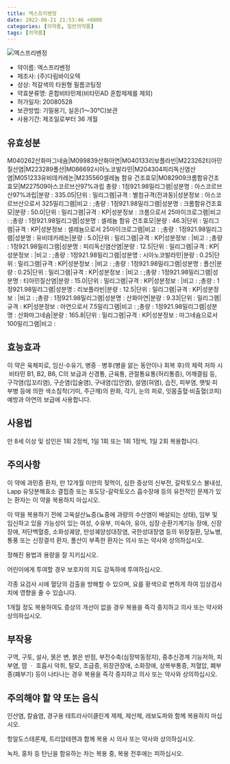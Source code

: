 ```yaml
---
title: 엑스프리벤정
date: 2022-06-21 21:53:46 +0800
categories: [의약품, 일반의약품]
tags: [의약품]
---
```

![엑스프리벤정](https://nedrug.mfds.go.kr/pbp/cmn/itemImageDownload/147427897731800185)

- 약이름: 엑스프리벤정
- 제조사: (주)다림바이오텍
- 성상: 적갈색의 타원형 필름코팅정
- 약효분류명: 혼합비타민제(비타민AD 혼합제제를 제외)
- 허가일자: 20080528
- 보관방법: 기밀용기, 실온(1～30℃)보관
- 사용기간: 제조일로부터 36 개월
## 유효성분
M040262산화마그네슘|M099839산화아연|M040133리보플라빈|M223262티아민질산염|M223289폴산|M086692시아노코발라민|M204304피리독신염산염|M051233유비데카레논|M235560셀레늄 함유 건조효모|M082909크롬함유건조효모|M227509아스코르브산97%과립
총량 : 1정921.98밀리그램|성분명 : 아스코르브산97%과립|분량 : 335.05|단위 : 밀리그램|규격 : 별첨규격(전과동)|성분정보 : 아스코르브산으로서 325밀리그램|비고 : ;총량 : 1정921.98밀리그램|성분명 : 크롬함유건조효모|분량 : 50.0|단위 : 밀리그램|규격 : KP|성분정보 : 크롬으로서 25마이크로그램|비고 : ;총량 : 1정921.98밀리그램|성분명 : 셀레늄 함유 건조효모|분량 : 46.3|단위 : 밀리그램|규격 : KP|성분정보 : 셀레늄으로서 25마이크로그램|비고 : ;총량 : 1정921.98밀리그램|성분명 : 유비데카레논|분량 : 5.0|단위 : 밀리그램|규격 : KP|성분정보 : |비고 : ;총량 : 1정921.98밀리그램|성분명 : 피리독신염산염|분량 : 12.5|단위 : 밀리그램|규격 : KP|성분정보 : |비고 : ;총량 : 1정921.98밀리그램|성분명 : 시아노코발라민|분량 : 0.25|단위 : 밀리그램|규격 : KP|성분정보 : |비고 : ;총량 : 1정921.98밀리그램|성분명 : 폴산|분량 : 0.25|단위 : 밀리그램|규격 : KP|성분정보 : |비고 : ;총량 : 1정921.98밀리그램|성분명 : 티아민질산염|분량 : 15.0|단위 : 밀리그램|규격 : KP|성분정보 : |비고 : ;총량 : 1정921.98밀리그램|성분명 : 리보플라빈|분량 : 12.5|단위 : 밀리그램|규격 : KP|성분정보 : |비고 : ;총량 : 1정921.98밀리그램|성분명 : 산화아연|분량 : 9.33|단위 : 밀리그램|규격 : KP|성분정보 : 아연으로서 7.5밀리그램|비고 : ;총량 : 1정921.98밀리그램|성분명 : 산화마그네슘|분량 : 165.8|단위 : 밀리그램|규격 : KP|성분정보 : 마그네슘으로서 100밀리그램|비고 :
## 효능효과
이 약은 육체피로, 임신·수유기, 병중ㆍ병후(병을 앓는 동안이나 회복 후)의 체력 저하 시  비타민 B1, B2, B6, C의 보급과 신경통, 근육통, 관절통요통(허리통증), 어깨결림 등, 구각염(입꼬리염), 구순염(입술염), 구내염(입안염), 설염(혀염), 습진, 피부염, 햇빛·피부병 등에 의한 색소침착(기미, 주근깨)의 완화, 각기, 눈의 피로, 잇몸출혈·비출혈(코피) 예방과 아연의 보급에 사용합니다.

## 사용법
만 8세 이상 및 성인은 1회 2정씩, 1일 1회 또는 1회 1정씩, 1일 2회 복용합니다.

## 주의사항
이 약에 과민증 환자, 만 12개월 미만의 젖먹이, 심한 증상의 신부전, 갈락토오스 불내성, Lapp 유당분해효소 결핍증 또는 포도당-갈락토오스 흡수장애 등의 유전적인 문제가 있는 환자는 이 약을 복용하지 마십시오.

이 약을 복용하기 전에 고옥살산뇨증(뇨중에 과량의 수산염이 배설되는 상태), 임부 및 임신하고 있을 가능성이 있는 여성, 수유부, 미숙아, 유아, 심장‧순환기계기능 장애, 신장장애, 저단백혈증, 소화성궤양, 만성궤양성대장염, 국한성대장염 등의 위장질환, 당뇨병, 통풍 또는 신장결석 환자, 폴산이 부족한 환자는 의사 또는 약사와 상의하십시오.

정해진 용법과 용량을 잘 지키십시오.

어린이에게 투여할 경우 보호자의 지도 감독하에 투여하십시오.

각종 요검사 시에 혈당의 검출을 방해할 수 있으며, 요를 황색으로 변하게 하여 임상검사치에 영향을 줄 수 있습니다.

1개월 정도 복용하여도 증상의 개선이 없을 경우 복용을 즉각 중지하고 의사 또는 약사와 상의하십시오.

## 부작용
구역, 구토, 설사, 묽은 변, 붉은 반점, 부전수축(심장박동정지), 중추신경계 기능저하, 피부염, 땀 ㆍ 호흡시 악취, 탈모, 조급증, 위장관장애, 소화장애, 상복부통증, 저혈압, 폐부종(폐부기) 등이 나타나는 경우 복용을 즉각 중지하고 의사 또는 약사와 상의하십시오.

## 주의해야 할 약 또는 음식
인산염, 칼슘염, 경구용 테트라사이클린계 제제, 제산제, 레보도파와 함께 복용하지 마십시오.

항알도스테론제, 트리암테렌과 함께 복용 시 의사 또는 약사와 상의하십시오.

녹차, 홍차 등 탄닌을 함유하는 차는 복용 중, 복용 전후에는 피하십시오.

